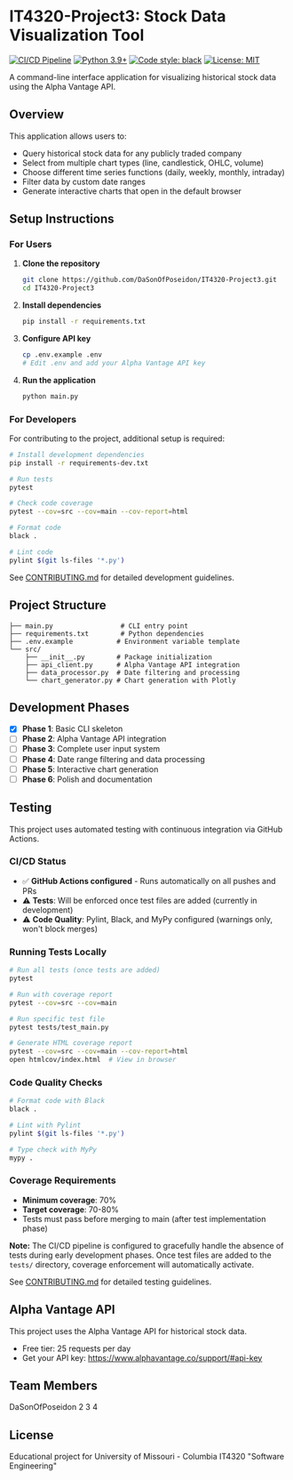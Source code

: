 # IT4320-Project3: Stock Data Visualization Tool

[![CI/CD Pipeline](https://github.com/DaSonOfPoseidon/IT4320-Project3/actions/workflows/ci.yml/badge.svg)](https://github.com/DaSonOfPoseidon/IT4320-Project3/actions/workflows/ci.yml)
[![Python 3.9+](https://img.shields.io/badge/python-3.9+-blue.svg)](https://www.python.org/downloads/)
[![Code style: black](https://img.shields.io/badge/code%20style-black-000000.svg)](https://github.com/psf/black)
[![License: MIT](https://img.shields.io/badge/License-MIT-yellow.svg)](https://opensource.org/licenses/MIT)

A command-line interface application for visualizing historical stock data using the Alpha Vantage API.

## Overview

This application allows users to:
- Query historical stock data for any publicly traded company
- Select from multiple chart types (line, candlestick, OHLC, volume)
- Choose different time series functions (daily, weekly, monthly, intraday)
- Filter data by custom date ranges
- Generate interactive charts that open in the default browser

## Setup Instructions

### For Users

1. **Clone the repository**
   ```bash
   git clone https://github.com/DaSonOfPoseidon/IT4320-Project3.git
   cd IT4320-Project3
   ```

2. **Install dependencies**
   ```bash
   pip install -r requirements.txt
   ```

3. **Configure API key**
   ```bash
   cp .env.example .env
   # Edit .env and add your Alpha Vantage API key
   ```

4. **Run the application**
   ```bash
   python main.py
   ```

### For Developers

For contributing to the project, additional setup is required:

```bash
# Install development dependencies
pip install -r requirements-dev.txt

# Run tests
pytest

# Check code coverage
pytest --cov=src --cov=main --cov-report=html

# Format code
black .

# Lint code
pylint $(git ls-files '*.py')
```

See [CONTRIBUTING.md](CONTRIBUTING.md) for detailed development guidelines.

## Project Structure

```
├── main.py                 # CLI entry point
├── requirements.txt        # Python dependencies
├── .env.example           # Environment variable template
└── src/
    ├── __init__.py        # Package initialization
    ├── api_client.py      # Alpha Vantage API integration
    ├── data_processor.py  # Date filtering and processing
    └── chart_generator.py # Chart generation with Plotly
```

## Development Phases

- [x] **Phase 1**: Basic CLI skeleton
- [ ] **Phase 2**: Alpha Vantage API integration
- [ ] **Phase 3**: Complete user input system
- [ ] **Phase 4**: Date range filtering and data processing
- [ ] **Phase 5**: Interactive chart generation
- [ ] **Phase 6**: Polish and documentation

## Testing

This project uses automated testing with continuous integration via GitHub Actions.

### CI/CD Status

- ✅ **GitHub Actions configured** - Runs automatically on all pushes and PRs
- ⚠️ **Tests**: Will be enforced once test files are added (currently in development)
- ⚠️ **Code Quality**: Pylint, Black, and MyPy configured (warnings only, won't block merges)

### Running Tests Locally

```bash
# Run all tests (once tests are added)
pytest

# Run with coverage report
pytest --cov=src --cov=main

# Run specific test file
pytest tests/test_main.py

# Generate HTML coverage report
pytest --cov=src --cov=main --cov-report=html
open htmlcov/index.html  # View in browser
```

### Code Quality Checks

```bash
# Format code with Black
black .

# Lint with Pylint
pylint $(git ls-files '*.py')

# Type check with MyPy
mypy .
```

### Coverage Requirements

- **Minimum coverage**: 70%
- **Target coverage**: 70-80%
- Tests must pass before merging to main (after test implementation phase)

**Note:** The CI/CD pipeline is configured to gracefully handle the absence of tests during early development phases. Once test files are added to the `tests/` directory, coverage enforcement will automatically activate.

See [CONTRIBUTING.md](CONTRIBUTING.md) for detailed testing guidelines.

## Alpha Vantage API

This project uses the Alpha Vantage API for historical stock data.
- Free tier: 25 requests per day
- Get your API key: https://www.alphavantage.co/support/#api-key

## Team Members

DaSonOfPoseidon
2
3
4

## License

Educational project for University of Missouri - Columbia IT4320 "Software Engineering"
